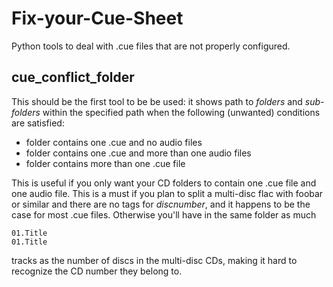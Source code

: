 # Fix-your-Cue-Sheet
Python tools to deal with .cue files that are not properly configured.

## cue_conflict_folder

This should be the first tool to be be used: it shows path to *folders* and *sub-folders* within the specified path when the following (unwanted) conditions are satisfied:
- folder contains one .cue and no audio files
- folder contains one .cue and more than one audio files
- folder contains more than one .cue file

This is useful if you only want your CD folders to contain one .cue file and one audio file. This is a must if you plan to split a multi-disc flac with foobar or similar and there are no tags for *discnumber*, and it happens to be the case for most .cue files. Otherwise you'll have in the same folder as much 

    01.Title
    01.Title

 tracks as the number of discs in the multi-disc CDs, making it hard to recognize the CD number they belong to.


